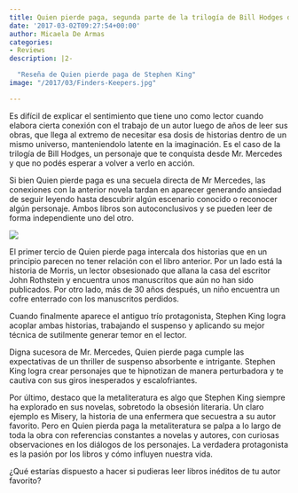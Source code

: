```yaml
---
title: Quien pierde paga, segunda parte de la trilogía de Bill Hodges de Stephen King
date: '2017-03-02T09:27:54+00:00'
author: Micaela De Armas
categories:
- Reviews
description: |2-

  "Reseña de Quien pierde paga de Stephen King"
image: "/2017/03/Finders-Keepers.jpg"

---
```

Es difícil de explicar el sentimiento que tiene uno como lector cuando elabora cierta conexión con el trabajo de un autor luego de años de leer sus obras, que llega al extremo de necesitar esa dosis de historias dentro de un mismo universo, manteniendolo latente en la imaginación. Es el caso de la trilogía de Bill Hodges, un personaje que te conquista desde Mr. Mercedes y que no podés esperar a volver a verlo en acción.

Si bien Quien pierde paga es una secuela directa de Mr Mercedes, las conexiones con la anterior novela tardan en aparecer generando ansiedad de seguir leyendo hasta descubrir algún escenario conocido o reconocer algún personaje. Ambos libros son autoconclusivos y se pueden leer de forma independiente uno del otro.

![](/img/2017/03/rs-172373-42-53337184.jpg)

El primer tercio de Quien pierde paga intercala dos historias que en un principio parecen no tener relación con el libro anterior. Por un lado está la historia de Morris, un lector obsesionado que allana la casa del escritor John Rothstein y encuentra unos manuscritos que aún no han sido publicados. Por otro lado, más de 30 años después, un niño encuentra un cofre enterrado con los manuscritos perdidos.

Cuando finalmente aparece el antiguo trío protagonista, Stephen King logra acoplar ambas historias, trabajando el suspenso y aplicando su mejor técnica de sutilmente generar temor en el lector.

Digna sucesora de Mr. Mercedes, Quien pierde paga cumple las expectativas de un thriller de suspenso absorbente e intrigante. Stephen King logra crear personajes que te hipnotizan de manera perturbadora y te cautiva con sus giros inesperados y escalofriantes.

Por último, destaco que la metaliteratura es algo que Stephen King siempre ha explorado en sus novelas, sobretodo la obsesión literaria. Un claro ejemplo es Misery, la historia de una enfermera que secuestra a su autor favorito. Pero en Quien pierda paga la metaliteratura se palpa a lo largo de toda la obra con referencias constantes a novelas y autores, con curiosas observaciones en los diálogos de los personajes. La verdadera protagonista es la pasión por los libros y cómo influyen nuestra vida.

¿Qué estarías dispuesto a hacer si pudieras leer libros inéditos de tu autor favorito?
